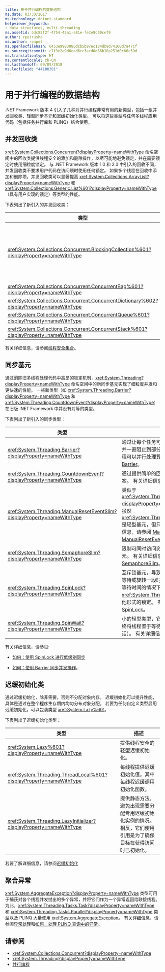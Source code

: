 ```yaml
---
title: 用于并行编程的数据结构
ms.date: 03/30/2017
ms.technology: dotnet-standard
helpviewer_keywords:
- data structures, multi-threading
ms.assetid: bdc82f2f-4754-45a1-a81e-fe2e9c30cef9
author: rpetrusha
ms.author: ronpet
ms.openlocfilehash: 6453e9983086dcb5b97ec134db9d74160d7a47cf
ms.sourcegitcommit: c7f3e2e9d6ead6cc3acd0d66b10a251d0c66e59d
ms.translationtype: HT
ms.contentlocale: zh-CN
ms.lasthandoff: 09/09/2018
ms.locfileid: "44180301"
---
```

# <a name="data-structures-for-parallel-programming"></a>用于并行编程的数据结构
.NET Framework 版本 4 引入了几种对并行编程非常有用的新类型，包括一组并发回收类、轻型同步基元和迟缓初始化类型。 可以将这些类型与任何多线程应用代码（包括任务并行库和 PLINQ）结合使用。  
  
## <a name="concurrent-collection-classes"></a>并发回收类  
 <xref:System.Collections.Concurrent?displayProperty=nameWithType> 命名空间中的回收类提供线程安全的添加和删除操作，以尽可能地避免锁定，并在需要锁定时使用细粒度锁定。 与 .NET Framework 版本 1.0 和 2.0 中引入的回收不同，并发回收类不要求用户代码在访问项时使用任何锁定。 如果多个线程在回收中添加和删除项，并发回收类可以显著提高 <xref:System.Collections.ArrayList?displayProperty=nameWithType> 和 <xref:System.Collections.Generic.List%601?displayProperty=nameWithType>（具有用户实现的锁定）等类型的性能。  
  
 下表列出了新引入的并发回收类：  
  
|类型|描述|  
|----------|-----------------|  
|<xref:System.Collections.Concurrent.BlockingCollection%601?displayProperty=nameWithType>|为实现 <xref:System.Collections.Concurrent.IProducerConsumerCollection%601?displayProperty=nameWithType> 的线程安全集合提供阻塞和限制功能。 如果没有槽可用或回收已满，阻止制作者线程。 如果回收为空，阻止使用者线程。 此类型还支持使用者和制作者执行非阻止访问。 可以将 <xref:System.Collections.Concurrent.BlockingCollection%601> 用作基类或后备存储，以便为支持 <xref:System.Collections.Generic.IEnumerable%601> 的任何回收类提供阻止和绑定。|  
|<xref:System.Collections.Concurrent.ConcurrentBag%601?displayProperty=nameWithType>|提供可缩放的添加和获取操作的线程安全包实现。|  
|<xref:System.Collections.Concurrent.ConcurrentDictionary%602?displayProperty=nameWithType>|可缩放的并发字典类型。|  
|<xref:System.Collections.Concurrent.ConcurrentQueue%601?displayProperty=nameWithType>|可缩放的并发 FIFO 队列。|  
|<xref:System.Collections.Concurrent.ConcurrentStack%601?displayProperty=nameWithType>|可缩放的并发 LIFO 堆栈。|  
  
 有关详细信息，请参阅[线程安全集合](../../../docs/standard/collections/thread-safe/index.md)。  
  
## <a name="synchronization-primitives"></a>同步基元  
 通过消除旧多线程处理代码中高昂的锁定机制，<xref:System.Threading?displayProperty=nameWithType> 命名空间中的新同步基元实现了细粒度并发和更快速的性能。 一些新类型（如 <xref:System.Threading.Barrier?displayProperty=nameWithType> 和 <xref:System.Threading.CountdownEvent?displayProperty=nameWithType>）在旧版 .NET Framework 中并没有对等的类型。  
  
 下表列出了新引入的同步类型：  
  
|类型|描述|  
|----------|-----------------|  
|<xref:System.Threading.Barrier?displayProperty=nameWithType>|通过让每个任务可以在某一点指示自己已到达，并一直阻止到部分或全部任务已到达，让多个线程可以并行处理算法。 有关详细信息，请参阅 [Barrier](../../../docs/standard/threading/barrier.md)。|  
|<xref:System.Threading.CountdownEvent?displayProperty=nameWithType>|通过提供简单的回收机制，简化分支和联接方案。 有关详细信息，请参阅 [CountdownEvent](../../../docs/standard/threading/countdownevent.md)。|  
|<xref:System.Threading.ManualResetEventSlim?displayProperty=nameWithType>|类似于 <xref:System.Threading.ManualResetEvent?displayProperty=nameWithType> 的同步基元。 虽然 <xref:System.Threading.ManualResetEventSlim> 是轻型基元，但只能用于进程内通信。 有关详细信息，请参阅 [ManualResetEvent 和 ManualResetEventSlim](../../../docs/standard/threading/manualresetevent-and-manualreseteventslim.md)。|  
|<xref:System.Threading.SemaphoreSlim?displayProperty=nameWithType>|限制可同时访问资源或资源池的线程数的同步基元。 有关详细信息，请参阅 [Semaphore 和 SemaphoreSlim](../../../docs/standard/threading/semaphore-and-semaphoreslim.md)。|  
|<xref:System.Threading.SpinLock?displayProperty=nameWithType>|互斥锁基元，导致尝试获取锁的线程先在循环中等待或旋转一段时间，再生成量程。 在应缩短锁等待时间的情况下，<xref:System.Threading.SpinLock> 的性能优于其他形式的锁定。 有关详细信息，请参阅 [SpinLock](../../../docs/standard/threading/spinlock.md)。|  
|<xref:System.Threading.SpinWait?displayProperty=nameWithType>|小的轻型类型，它会旋转一段指定的时间，并最终将线程置于等待状态（如果超出旋转计数的话）。  有关详细信息，请参阅 [SpinWait](../../../docs/standard/threading/spinwait.md)。|  
  
 有关详细信息，请参见:  
  
-   [如何：使用 SpinLock 进行低级别同步](../../../docs/standard/threading/how-to-use-spinlock-for-low-level-synchronization.md)  
  
-   [如何：使用 Barrier 同步并发操作](../../../docs/standard/threading/how-to-synchronize-concurrent-operations-with-a-barrier.md)。  
  
## <a name="lazy-initialization-classes"></a>迟缓初始化类  
 通过迟缓初始化，除非需要，否则不分配对象内存。 迟缓初始化可以提升性能，具体是通过在整个程序生存期内均匀分布对象分配。 若要为任何自定义类型启用迟缓初始化，可以包装类型 <xref:System.Lazy%601>。  
  
 下表列出了迟缓初始化类型：  
  
|类型|描述|  
|----------|-----------------|  
|<xref:System.Lazy%601?displayProperty=nameWithType>|提供线程安全的轻型迟缓初始化。|  
|<xref:System.Threading.ThreadLocal%601?displayProperty=nameWithType>|每线程提供迟缓初始化值，其中每线程迟缓调用初始化函数。|  
|<xref:System.Threading.LazyInitializer?displayProperty=nameWithType>|提供静态方法，避免出现需要分配专用迟缓初始化实例的情况。 相反，它们使用引用是为了确保目标在获得访问时已初始化。|  
  
 若要了解详细信息，请参阅[迟缓初始化](../../../docs/framework/performance/lazy-initialization.md)  
  
## <a name="aggregate-exceptions"></a>聚合异常  
 <xref:System.AggregateException?displayProperty=nameWithType> 类型可用于捕获对各个线程并发抛出的多个异常，并将它们作为一个异常返回给联接线程。 为此，<xref:System.Threading.Tasks.Task?displayProperty=nameWithType> 和 <xref:System.Threading.Tasks.Parallel?displayProperty=nameWithType> 类型以及 PLINQ 大量使用 <xref:System.AggregateException>。 有关详细信息，请参阅[异常处理](../../../docs/standard/parallel-programming/exception-handling-task-parallel-library.md)和[如何：处理 PLINQ 查询中的异常](../../../docs/standard/parallel-programming/how-to-handle-exceptions-in-a-plinq-query.md)。  
  
## <a name="see-also"></a>请参阅

- <xref:System.Collections.Concurrent?displayProperty=nameWithType>  
- <xref:System.Threading?displayProperty=nameWithType>  
- [并行编程](../../../docs/standard/parallel-programming/index.md)
